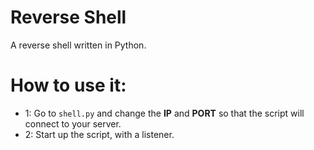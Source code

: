 # Reverse Shell
A reverse shell written in Python.

# How to use it:
- 1: Go to `shell.py` and change the **IP** and **PORT** so that the script will connect to your server.
- 2: Start up the script, with a listener.